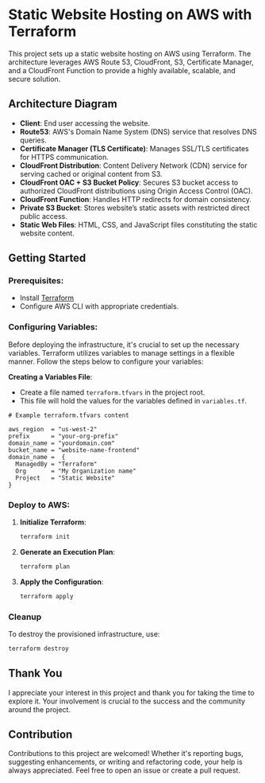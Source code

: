 #  Static Website Hosting on AWS with Terraform

This project sets up a static website hosting on AWS using Terraform. The architecture leverages AWS Route 53, CloudFront, S3, Certificate Manager, and a CloudFront Function to provide a highly available, scalable, and secure solution.

## Architecture Diagram


- **Client**: End user accessing the website.
- **Route53**: AWS's Domain Name System (DNS) service that resolves DNS queries.
- **Certificate Manager (TLS Certificate)**: Manages SSL/TLS certificates for HTTPS communication.
- **CloudFront Distribution**: Content Delivery Network (CDN) service for serving cached or original content from S3.
- **CloudFront OAC + S3 Bucket Policy**: Secures S3 bucket access to authorized CloudFront distributions using Origin Access Control (OAC).
- **CloudFront Function**: Handles HTTP redirects for domain consistency.
- **Private S3 Bucket**: Stores website’s static assets with restricted direct public access.
- **Static Web Files**: HTML, CSS, and JavaScript files constituting the static website content.

## Getting Started

### Prerequisites:

- Install [Terraform](https://www.terraform.io/downloads.html)
- Configure AWS CLI with appropriate credentials.

### Configuring Variables:

Before deploying the infrastructure, it's crucial to set up the necessary variables. Terraform utilizes variables to manage settings in a flexible manner. Follow the steps below to configure your variables:

**Creating a Variables File**:
- Create a file named `terraform.tfvars` in the project root.
- This file will hold the values for the variables defined in `variables.tf`.

```plaintext
# Example terraform.tfvars content

aws_region  = "us-west-2"
prefix      = "your-org-prefix"
domain_name = "yourdomain.com"
bucket_name = "website-name-frontend"
domain_name =  {
  ManagedBy = "Terraform"
  Org       = "My Organization name"
  Project   = "Static Website"
}
```
### Deploy to AWS:

1. **Initialize Terraform**:
   ```bash
   terraform init
   ```

2. **Generate an Execution Plan**:
   ```bash
   terraform plan
   ```

3. **Apply the Configuration**:
   ```bash
   terraform apply
   ```

###  Cleanup

To destroy the provisioned infrastructure, use:

```sh
terraform destroy
```

## Thank You

I appreciate your interest in this project and thank you for taking the time to explore it. Your involvement is crucial to the success and the community around the project.

## Contribution

Contributions to this project are welcomed! Whether it's reporting bugs, suggesting enhancements, or writing and refactoring code, your help is always appreciated. Feel free to open an issue or create a pull request.

